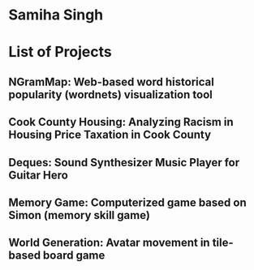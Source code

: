 <!--
  <<< Author notes: Header of the course >>>
  Include a 1280×640 image, course title in sentence case, and a concise description in emphasis.
  In your repository settings: enable template repository, add your 1280×640 social image, auto delete head branches.
  Add your open source license, GitHub uses Creative Commons Attribution 4.0 International.
-->

# Samiha Singh

# List of Projects # 

## NGramMap: Web-based word historical popularity (wordnets) visualization tool ##

## Cook County Housing: Analyzing Racism in Housing Price Taxation in Cook County ##

## Deques: Sound Synthesizer Music Player for Guitar Hero ##

## Memory Game: Computerized game based on Simon (memory skill game) ##

## World Generation: Avatar movement in tile-based board game ##

